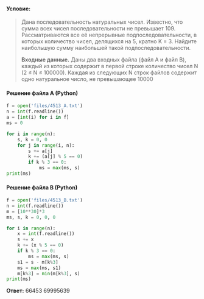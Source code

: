 #### Условие:
> Дана последовательность натуральных чисел. Известно, что сумма всех чисел последовательности не превышает 109. Рассматриваются все её непрерывные подпоследовательности, в которых количество чисел, делящихся на 5, кратно K = 3. Найдите наибольшую сумму наибольшей такой подпоследовательности.
> 
> **Входные данные.** Даны два входных файла (файл A и файл B), каждый из которых содержит в первой строке количество чисел N (2 ≤ N ≤ 100000). Каждая из следующих N строк файлов содержит одно натуральное число, не превышающее 10000

#### Решение файла A (Python)
```python
f = open('files/4513_A.txt')
n = int(f.readline())
a = [int(i) for i in f]
ms = 0

for i in range(n):
    s, k = 0, 0
    for j in range(i, n):
        s += a[j]
        k += (a[j] % 5 == 0)
        if k % 3 == 0:
            ms = max(ms, s)
print(ms)
```

#### Решение файла B (Python)
```python
f = open('files/4513_B.txt')
n = int(f.readline())
m = [10**30]*3
ms, s, k = 0, 0, 0

for i in range(n):
    x = int(f.readline())
    s += x
    k += (x % 5 == 0)
    if k % 3 == 0:
        ms = max(ms, s)
    s1 = s - m[k%3]
    ms = max(ms, s1)
    m[k%3] = min(m[k%3], s)
print(ms)
```

**Ответ:** 66453 69995639
